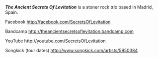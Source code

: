 **_The Ancient Secrets Of Levitation_** is a stoner rock trio based in Madrid, Spain.

Facebook
http://facebook.com/SecretsOfLevitation

Bandcamp
http://theancientsecretsoflevitation.bandcamp.com

YouTube
http://youtube.com/SecretsOfLevitation

Songkick (tour dates)
http://www.songkick.com/artists/5950384
